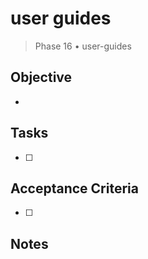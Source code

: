 # user guides

> Phase 16 • user-guides

## Objective
- 

## Tasks
- [ ] 

## Acceptance Criteria
- [ ] 

## Notes

